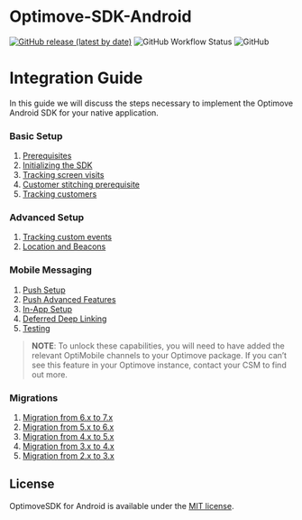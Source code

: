 # Optimove-SDK-Android

[![GitHub release (latest by date)](https://img.shields.io/github/v/release/optimove-tech/Optimove-SDK-Android?style=flat-square)](https://github.com/optimove-tech/Optimove-SDK-Android/releases/latest)
![GitHub Workflow Status](https://img.shields.io/github/actions/workflow/status/optimove-tech/Optimove-SDK-Android/android.yml)
![GitHub](https://img.shields.io/github/license/optimove-tech/Optimove-SDK-Android?style=flat-square)

# Integration Guide

In this guide we will discuss the steps necessary to implement the Optimove Android SDK for your native application.

### Basic Setup

1. [Prerequisites](https://github.com/optimove-tech/Optimove-SDK-Android/wiki/Prerequisites)
2. [Initializing the SDK](https://github.com/optimove-tech/Optimove-SDK-Android/wiki/Initializing-the-sdk)
3. [Tracking screen visits](https://github.com/optimove-tech/Optimove-SDK-Android/wiki/Tracking-screen-visits)
4. [Customer stitching prerequisite](https://github.com/optimove-tech/Optimove-SDK-Android/wiki/Customer-stitching-prerequisite)
5. [Tracking customers](https://github.com/optimove-tech/Optimove-SDK-Android/wiki/Tracking-customers)

### Advanced Setup

1. [Tracking custom events](https://github.com/optimove-tech/Optimove-SDK-Android/wiki/Tracking-custom-events)
2. [Location and Beacons](https://github.com/optimove-tech/Optimove-SDK-Android/wiki/Location-and-Beacons)

### Mobile Messaging

1. [Push Setup](https://github.com/optimove-tech/Optimove-SDK-Android/wiki/push-setup)
2. [Push Advanced Features](https://github.com/optimove-tech/Optimove-SDK-Android/wiki/push-advanced)
3. [In-App Setup](https://github.com/optimove-tech/Optimove-SDK-Android/wiki/in-app)
4. [Deferred Deep Linking](https://github.com/optimove-tech/Optimove-SDK-Android/wiki/deferred-deep-linking)
5. [Testing](https://github.com/optimove-tech/Optimove-SDK-Android/wiki/testing-troubleshooting)

> **NOTE**:
To unlock these capabilities, you will need to have added the relevant OptiMobile channels to your Optimove package. If you can’t see this feature in your Optimove instance, contact your CSM to find out more.

### Migrations

1. [Migration from 6.x to 7.x](https://github.com/optimove-tech/Optimove-SDK-Android/wiki/Migration-guide-from-6.x-to-7.x)
2. [Migration from 5.x to 6.x](https://github.com/optimove-tech/Optimove-SDK-Android/wiki/Migration-guide-from-5.x-to-6.x)
3. [Migration from 4.x to 5.x](https://github.com/optimove-tech/Optimove-SDK-Android/wiki/Migration-guide-from-4.x-to-5.x)
4. [Migration from 3.x to 4.x](https://github.com/optimove-tech/Optimove-SDK-Android/wiki/Migration-guide-from-3.x-to-4.x)
5. [Migration from 2.x to 3.x](https://github.com/optimove-tech/Optimove-SDK-Android/wiki/Migration-guide-from-2.x-to-3.x)

## License

OptimoveSDK for Android is available under the [MIT license](LICENSE).
